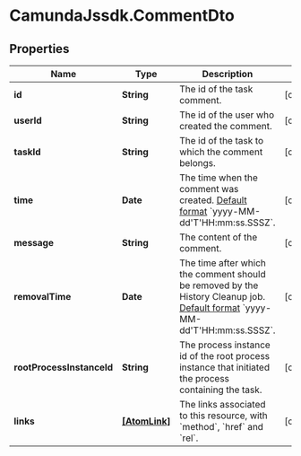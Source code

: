 # CamundaJssdk.CommentDto

## Properties

Name | Type | Description | Notes
------------ | ------------- | ------------- | -------------
**id** | **String** | The id of the task comment. | [optional] 
**userId** | **String** | The id of the user who created the comment. | [optional] 
**taskId** | **String** | The id of the task to which the comment belongs. | [optional] 
**time** | **Date** | The time when the comment was created. [Default format]($(docsUrl)/reference/rest/overview/date-format/) &#x60;yyyy-MM-dd&#39;T&#39;HH:mm:ss.SSSZ&#x60;. | [optional] 
**message** | **String** | The content of the comment. | [optional] 
**removalTime** | **Date** | The time after which the comment should be removed by the History Cleanup job. [Default format]($(docsUrl)/reference/rest/overview/date-format/) &#x60;yyyy-MM-dd&#39;T&#39;HH:mm:ss.SSSZ&#x60;. | [optional] 
**rootProcessInstanceId** | **String** | The process instance id of the root process instance that initiated the process containing the task. | [optional] 
**links** | [**[AtomLink]**](AtomLink.md) | The links associated to this resource, with &#x60;method&#x60;, &#x60;href&#x60; and &#x60;rel&#x60;. | [optional] 


